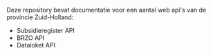 Deze repository bevat documentatie voor een aantal web api's van de provincie Zuid-Holland:
* Subsidieregister API
* BRZO API
* Dataloket API
